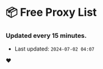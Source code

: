 # :package: Free Proxy List
### Updated every 15 minutes.

- Last updated: `2024-07-02 04:07`

:heart:
